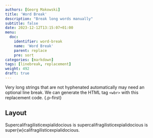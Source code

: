 ```yaml
---
authors: [Georg Makowski]
title: 'Word Break'
description: "Break long words manually"
subtitle: false
date: 2023-12-12T13:15:07+01:00 
menu:
  doc:
    identifier: word-break 
    name: 'Word Break'
    parent: replace
    pre: sort
categories: [markdown]
tags: [linebreak, replacement]
weight: 492
draft: true
---
```


Very long strings that are not hyphenated automatically may need an optional line break. We can generate the HTML tag `<wbr>` with this replacement code.
{.p-first}
<!--more-->

## Layout

Supercalifragilisticexpialidocious is supercalifragilisticexpialidocious is super{w}califragilisticexpialidocious.